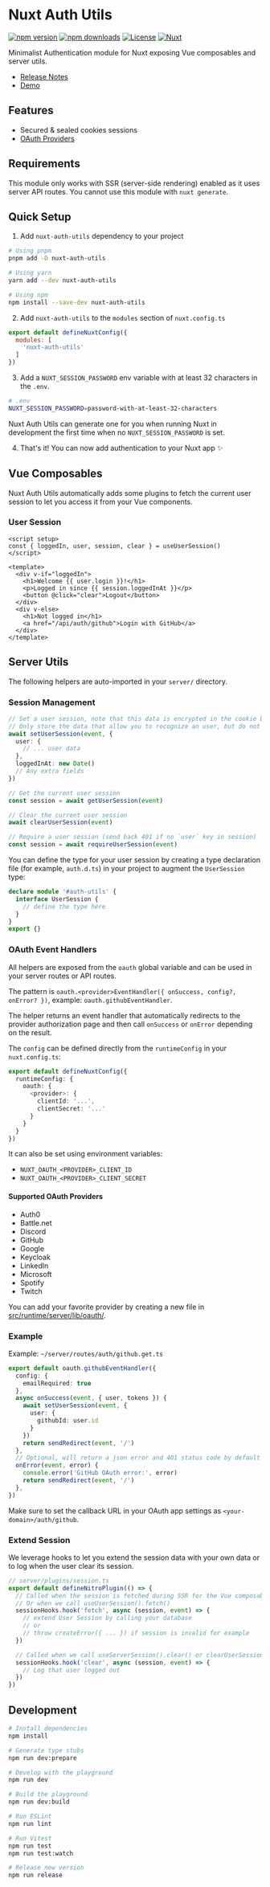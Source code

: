 # Nuxt Auth Utils

[![npm version][npm-version-src]][npm-version-href]
[![npm downloads][npm-downloads-src]][npm-downloads-href]
[![License][license-src]][license-href]
[![Nuxt][nuxt-src]][nuxt-href]

Minimalist Authentication module for Nuxt exposing Vue composables and server utils.

- [Release Notes](/CHANGELOG.md)
- [Demo](https://github.com/atinux/nuxt-todos-edge)
<!-- - [🏀 Online playground](https://stackblitz.com/github/your-org/nuxt-auth-utils?file=playground%2Fapp.vue) -->
<!-- - [📖 &nbsp;Documentation](https://example.com) -->

## Features

- Secured & sealed cookies sessions
- [OAuth Providers](#supported-oauth-providers)

## Requirements

This module only works with SSR (server-side rendering) enabled as it uses server API routes. You cannot use this module with `nuxt generate`.

## Quick Setup

1. Add `nuxt-auth-utils` dependency to your project

```bash
# Using pnpm
pnpm add -D nuxt-auth-utils

# Using yarn
yarn add --dev nuxt-auth-utils

# Using npm
npm install --save-dev nuxt-auth-utils
```

2. Add `nuxt-auth-utils` to the `modules` section of `nuxt.config.ts`

```js
export default defineNuxtConfig({
  modules: [
    'nuxt-auth-utils'
  ]
})
```

3. Add a `NUXT_SESSION_PASSWORD` env variable with at least 32 characters in the `.env`.

```bash
# .env
NUXT_SESSION_PASSWORD=password-with-at-least-32-characters
```

Nuxt Auth Utils can generate one for you when running Nuxt in development the first time when no `NUXT_SESSION_PASSWORD` is set.

4. That's it! You can now add authentication to your Nuxt app ✨

## Vue Composables

Nuxt Auth Utils automatically adds some plugins to fetch the current user session to let you access it from your Vue components.

### User Session

```vue
<script setup>
const { loggedIn, user, session, clear } = useUserSession()
</script>

<template>
  <div v-if="loggedIn">
    <h1>Welcome {{ user.login }}!</h1>
    <p>Logged in since {{ session.loggedInAt }}</p>
    <button @click="clear">Logout</button>
  </div>
  <div v-else>
    <h1>Not logged in</h1>
    <a href="/api/auth/github">Login with GitHub</a>
  </div>
</template>
```

## Server Utils

The following helpers are auto-imported in your `server/` directory.

### Session Management

```ts
// Set a user session, note that this data is encrypted in the cookie but can be decrypted with an API call
// Only store the data that allow you to recognize an user, but do not store sensitive data
await setUserSession(event, {
  user: {
    // ... user data
  },
  loggedInAt: new Date()
  // Any extra fields
})

// Get the current user session
const session = await getUserSession(event)

// Clear the current user session
await clearUserSession(event)

// Require a user session (send back 401 if no `user` key in session)
const session = await requireUserSession(event)
```

You can define the type for your user session by creating a type declaration file (for example, `auth.d.ts`) in your project to augment the `UserSession` type:

```ts
declare module '#auth-utils' {
  interface UserSession {
    // define the type here
  }
}
export {}
```

### OAuth Event Handlers

All helpers are exposed from the `oauth` global variable and can be used in your server routes or API routes.

The pattern is `oauth.<provider>EventHandler({ onSuccess, config?, onError? })`, example: `oauth.githubEventHandler`.

The helper returns an event handler that automatically redirects to the provider authorization page and then call `onSuccess` or `onError` depending on the result.

The `config` can be defined directly from the `runtimeConfig` in your `nuxt.config.ts`:

```ts
export default defineNuxtConfig({
  runtimeConfig: {
    oauth: {
      <provider>: {
        clientId: '...',
        clientSecret: '...'
      }
    }
  }
})
```

It can also be set using environment variables:

- `NUXT_OAUTH_<PROVIDER>_CLIENT_ID`
- `NUXT_OAUTH_<PROVIDER>_CLIENT_SECRET`

#### Supported OAuth Providers

- Auth0
- Battle.net
- Discord
- GitHub
- Google
- Keycloak
- LinkedIn
- Microsoft
- Spotify
- Twitch

You can add your favorite provider by creating a new file in [src/runtime/server/lib/oauth/](./src/runtime/server/lib/oauth/).

### Example

Example: `~/server/routes/auth/github.get.ts`

```ts
export default oauth.githubEventHandler({
  config: {
    emailRequired: true
  },
  async onSuccess(event, { user, tokens }) {
    await setUserSession(event, {
      user: {
        githubId: user.id
      }
    })
    return sendRedirect(event, '/')
  },
  // Optional, will return a json error and 401 status code by default
  onError(event, error) {
    console.error('GitHub OAuth error:', error)
    return sendRedirect(event, '/')
  },
})
```

Make sure to set the callback URL in your OAuth app settings as `<your-domain>/auth/github`.

### Extend Session

We leverage hooks to let you extend the session data with your own data or to log when the user clear its session.

```ts
// server/plugins/session.ts
export default defineNitroPlugin(() => {
  // Called when the session is fetched during SSR for the Vue composable (/api/_auth/session)
  // Or when we call useUserSession().fetch()
  sessionHooks.hook('fetch', async (session, event) => {
    // extend User Session by calling your database
    // or
    // throw createError({ ... }) if session is invalid for example
  })

  // Called when we call useServerSession().clear() or clearUserSession(event)
  sessionHooks.hook('clear', async (session, event) => {
    // Log that user logged out
  })
})
```

## Development

```bash
# Install dependencies
npm install

# Generate type stubs
npm run dev:prepare

# Develop with the playground
npm run dev

# Build the playground
npm run dev:build

# Run ESLint
npm run lint

# Run Vitest
npm run test
npm run test:watch

# Release new version
npm run release
```

<!-- Badges -->
[npm-version-src]: https://img.shields.io/npm/v/nuxt-auth-utils/latest.svg?style=flat&colorA=18181B&colorB=28CF8D
[npm-version-href]: https://npmjs.com/package/nuxt-auth-utils

[npm-downloads-src]: https://img.shields.io/npm/dm/nuxt-auth-utils.svg?style=flat&colorA=18181B&colorB=28CF8D
[npm-downloads-href]: https://npmjs.com/package/nuxt-auth-utils

[license-src]: https://img.shields.io/npm/l/nuxt-auth-utils.svg?style=flat&colorA=18181B&colorB=28CF8D
[license-href]: https://npmjs.com/package/nuxt-auth-utils

[nuxt-src]: https://img.shields.io/badge/Nuxt-18181B?logo=nuxt.js
[nuxt-href]: https://nuxt.com
